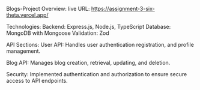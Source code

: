 Blogs-Project Overview:
live URL: https://assignment-3-six-theta.vercel.app/

Technologies:
Backend: Express.js, Node.js, TypeScript
Database: MongoDB with Mongoose
Validation: Zod

API Sections:
User API: Handles user authentication registration, and profile management.

Blog API: Manages blog creation, retrieval, updating, and deletion.

Security: Implemented authentication and authorization to ensure secure access to API endpoints.
